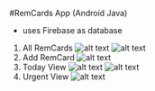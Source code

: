 #RemCards App (Android Java)
 - uses Firebase as database

1. All RemCards
![alt text](https://github.com/rchrdcrngl/RemCardsProject/blob/main/RemCardsApp-AndroidJava/screenshots/All%20RemCards.png?raw=true "All RemCards (LIGHT)") ![alt text](https://github.com/rchrdcrngl/RemCardsProject/blob/main/RemCardsApp-AndroidJava/screenshots/All%20RemCards%20(DARK).png?raw=true "All RemCards (DARK)")
2. Add RemCard
![alt text](https://github.com/rchrdcrngl/RemCardsProject/blob/main/RemCardsApp-AndroidJava/screenshots/Add%20RemCard.png?raw=true "Add RemCard (LIGHT)")
3. Today View
![alt text](https://github.com/rchrdcrngl/RemCardsProject/blob/main/RemCardsApp-AndroidJava/screenshots/Today%20Cards%20Page%20(LIGHT).png?raw=true "Today View (LIGHT)") ![alt text](https://github.com/rchrdcrngl/RemCardsProject/blob/main/RemCardsApp-AndroidJava/screenshots/Today%20Cards%20Page%20(Dark).png?raw=true "Today View (DARK)")
4. Urgent View
![alt text](https://github.com/rchrdcrngl/RemCardsProject/blob/main/RemCardsApp-AndroidJava/screenshots/Urgent%20Cards%20Page%20(LIGHT).png?raw=true "Urgent View (LIGHT)")
